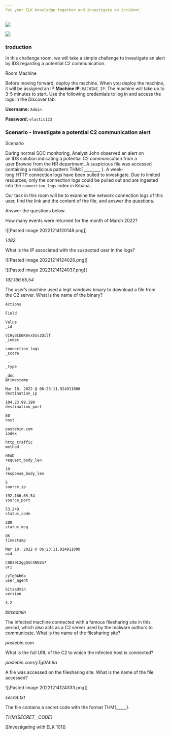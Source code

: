 ```yaml
---
Put your ELK knowledge together and investigate an incident.
---
```


![](https://tryhackme-images.s3.amazonaws.com/user-uploads/5e8dd9a4a45e18443162feab/room-content/684f1b236b4c7ff0a1f9e246491ba63e.png)


![](https://tryhackme-images.s3.amazonaws.com/room-icons/be84f26c22e5a051fc003dba5ed3dcd4.png)

### troduction

In this challenge room, we will take a simple challenge to investigate an alert by IDS regarding a potential C2 communication.

Room Machine

Before moving forward, deploy the machine. When you deploy the machine, it will be assigned an IP **Machine IP**: `MACHINE_IP`. The machine will take up to 3-5 minutes to start. Use the following credentials to log in and access the logs in the Discover tab.

**Username:** `Admin`

**Password:** `elastic123`

### Scenario - Investigate a potential C2 communication alert

Scenario

During normal SOC monitoring, Analyst John observed an alert on an IDS solution indicating a potential C2 communication from a user Browne from the HR department. A suspicious file was accessed containing a malicious pattern THM:{ ________ }. A week-long HTTP connection logs have been pulled to investigate. Due to limited resources, only the connection logs could be pulled out and are ingested into the `connection_logs` index in Kibana.  

Our task in this room will be to examine the network connection logs of this user, find the link and the content of the file, and answer the questions.

Answer the questions below

How many events were returned for the month of March 2022?

![[Pasted image 20221214120148.png]]

*1482*

What is the IP associated with the suspected user in the logs?

![[Pasted image 20221214124026.png]]

![[Pasted image 20221214124037.png]]

*192.166.65.54*

The user’s machine used a legit windows binary to download a file from the C2 server. What is the name of the binary?

```
Actions
	
Field
	
Value
_id
	
VIHyBIEBK8vxbSsZQilf
_index
	
connection_logs
_score
	
 - 
_type
	
_doc
@timestamp
	
Mar 10, 2022 @ 06:23:11.924911000
destination_ip
	
104.23.99.190
destination_port
	
80
host
	
pastebin.com
index
	
http_traffic
method
	
HEAD
request_body_len
	
10
response_body_len
	
5
source_ip
	
192.166.65.54
source_port
	
53,249
status_code
	
200
status_msg
	
OK
timestamp
	
Mar 10, 2022 @ 06:23:11.924911000
uid
	
C8D20I2ggQSCXNNZn7
uri
	
/yTg0Ah6a
user_agent
	
bitsadmin
version
	
3.2
```

*bitsadmin*

The infected machine connected with a famous filesharing site in this period, which also acts as a C2 server used by the malware authors to communicate. What is the name of the filesharing site?

*pastebin.com*

What is the full URL of the C2 to which the infected host is connected?

*pastebin.com/yTg0Ah6a*

A file was accessed on the filesharing site. What is the name of the file accessed?

![[Pasted image 20221214124333.png]]

*secret.txt*

The file contains a secret code with the format THM{_____}.

*THM{SECRET__CODE}*



[[Investigating with ELK 101]]